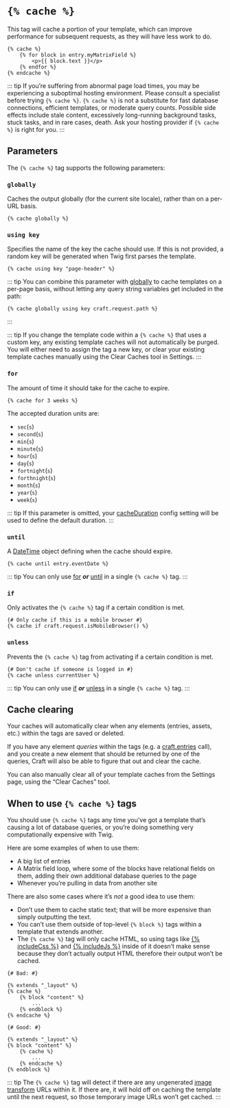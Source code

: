 # `{% cache %}`

This tag will cache a portion of your template, which can improve performance for subsequent requests, as they will have less work to do.

```twig
{% cache %}
    {% for block in entry.myMatrixField %}
        <p>{{ block.text }}</p>
    {% endfor %}
{% endcache %}
```

::: tip
If you’re suffering from abnormal page load times, you may be experiencing a suboptimal hosting environment. Please consult a specialist before trying `{% cache %}`. `{% cache %}` is not a substitute for fast database connections, efficient templates, or moderate query counts. Possible side effects include stale content, excessively long-running background tasks, stuck tasks, and in rare cases, death. Ask your hosting provider if `{% cache %}` is right for you.
:::

## Parameters

The `{% cache %}` tag supports the following parameters:

### `globally`

Caches the output globally (for the current site locale), rather than on a per-URL basis.

```twig
{% cache globally %}
```

### `using key`

Specifies the name of the key the cache should use. If this is not provided, a random key will be generated when Twig first parses the template.

```twig
{% cache using key "page-header" %}
```

::: tip
You can combine this parameter with [globally](#globally) to cache templates on a per-page basis, without letting any query string variables get included in the path:

```twig
{% cache globally using key craft.request.path %}
```
:::

::: tip
If you change the template code within a `{% cache %}` that uses a custom key, any existing template caches will not automatically be purged. You will either need to assign the tag a new key, or clear your existing template caches manually using the Clear Caches tool in Settings.
:::

### `for`

The amount of time it should take for the cache to expire.

```twig
{% cache for 3 weeks %}
```

The accepted duration units are:

- `sec`(`s`)
- `second`(`s`)
- `min`(`s`)
- `minute`(`s`)
- `hour`(`s`)
- `day`(`s`)
- `fortnight`(`s`)
- `forthnight`(`s`)
- `month`(`s`)
- `year`(`s`)
- `week`(`s`)

::: tip
If this parameter is omitted, your [cacheDuration](../config-settings.md#cacheDuration) config setting will be used to define the default duration.
:::

### `until`

A [DateTime](datetime.md) object defining when the cache should expire.

```twig
{% cache until entry.eventDate %}
```

::: tip
You can only use [for](#for) **_or_** [until](#until) in a single `{% cache %}` tag.
:::

### `if`

Only activates the `{% cache %}` tag if a certain condition is met.

```twig
{# Only cache if this is a mobile browser #}
{% cache if craft.request.isMobileBrowser() %}
```

### `unless`

Prevents the `{% cache %}` tag from activating if a certain condition is met.

```twig
{# Don't cache if someone is logged in #}
{% cache unless currentUser %}
```

::: tip
You can only use [if](#if) **_or_** [unless](#unless) in a single `{% cache %}` tag.
:::

## Cache clearing

Your caches will automatically clear when any elements (entries, assets, etc.) within the tags are saved or deleted.

If you have any element _queries_ within the tags (e.g. a [craft.entries](craft.entries.md) call), and you create a new element that should be returned by one of the queries, Craft will also be able to figure that out and clear the cache.

You can also manually clear all of your template caches from the Settings page, using the “Clear Caches” tool.

## When to use `{% cache %}` tags

You should use `{% cache %}` tags any time you’ve got a template that’s causing a lot of database queries, or you’re doing something very computationally expensive with Twig.

Here are some examples of when to use them:

- A big list of entries
- A Matrix field loop, where some of the blocks have relational fields on them, adding their own additional database queries to the page
- Whenever you’re pulling in data from another site

There are also some cases where it’s _not_ a good idea to use them:

- Don’t use them to cache static text; that will be more expensive than simply outputting the text.
- You can’t use them outside of top-level `{% block %}` tags within a template that extends another.
- The `{% cache %}` tag will only cache HTML, so using tags like [{% includeCss %}](includecss.md) and [{% includeJs %}](includejs.md) inside of it doesn’t make sense because they don’t actually output HTML therefore their output won’t be cached.

```twig
{# Bad: #}

{% extends "_layout" %}
{% cache %}
    {% block "content" %}
        ...
    {% endblock %}
{% endcache %}

{# Good: #}

{% extends "_layout" %}
{% block "content" %}
    {% cache %}
        ...
    {% endcache %}
{% endblock %}
```

::: tip
The `{% cache %}` tag will detect if there are any ungenerated [image transform](../image-transforms.md) URLs within it. If there are, it will hold off on caching the template until the next request, so those temporary image URLs won’t get cached.
:::
